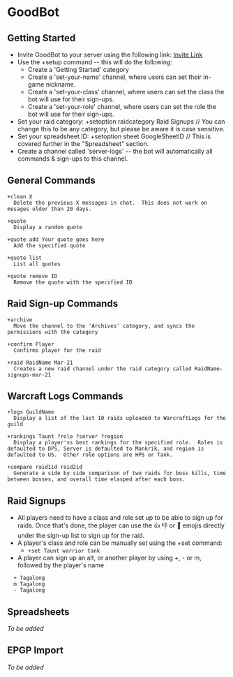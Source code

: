 # GoodBot

## Getting Started
* Invite GoodBot to your server using the following link: [Invite Link](https://discordapp.com/oauth2/authorize?client_id=525115228686516244&permissions=8&scope=bot)
* Use the +setup command -- this will do the following:
  * Create a 'Getting Started' category
  * Create a 'set-your-name' channel, where users can set their in-game nickname.
  * Create a 'set-your-class' channel, where users can set the class the bot will use for their sign-ups.
  * Create a 'set-your-role' channel, where users can set the role the bot will use for their sign-ups.
* Set your raid category: +setoption raidcategory Raid Signups // You can change this to be any category, but please be aware it is case sensitive.
* Set your spreadsheet ID: +setoption sheet GoogleSheetID // This is covered further in the "Spreadsheet" section.
* Create a channel called 'server-logs' -- the bot will automatically all commands & sign-ups to this channel.

## General Commands
```
+clean X
  Delete the previous X messages in chat.  This does not work on mesages older than 20 days.

+quote
  Display a random quote

+quote add Your quote goes here
  Add the specified quote

+quote list
  List all quotes

+quote remove ID
  Remove the quote with the specified ID
```

## Raid Sign-up Commands
```
+archive
  Move the channel to the 'Archives' category, and syncs the permissions with the category

+confirm Player
  Confirms player for the raid

+raid RaidName Mar-21
  Creates a new raid channel under the raid category called RaidName-signups-mar-21
```

## Warcraft Logs Commands
```
+logs GuildName
  Display a list of the last 10 raids uploaded to WarcraftLogs for the guild

+rankings Taunt ?role ?server ?region
  Display a player'ss best rankings for the specified role.  Roles is defaulted to DPS, Server is defaulted to Mankrik, and region is defaulted to US.  Other role options are HPS or Tank.
  
+compare raid1id raid2id
  Generate a side by side comparison of two raids for boss kills, time between bosses, and overall time elasped after each boss.
```

## Raid Signups
* All players need to have a class and role set up to be able to sign up for raids.  Once that's done, the player can use the :thumbsup: :thumbsdown: or :shrug: emojis directly under the sign-up list to sign up for the raid.
* A player's class and role can be manually set using the +set command:
  * `+set Taunt warrior tank`
* A player can sign up an alt, or another player by using +, - or m, followed by the player's name
```  
  + Tagalong
  m Tagalong
  - Tagalong
```

## Spreadsheets
*To be added*

## EPGP Import
*To be added*

